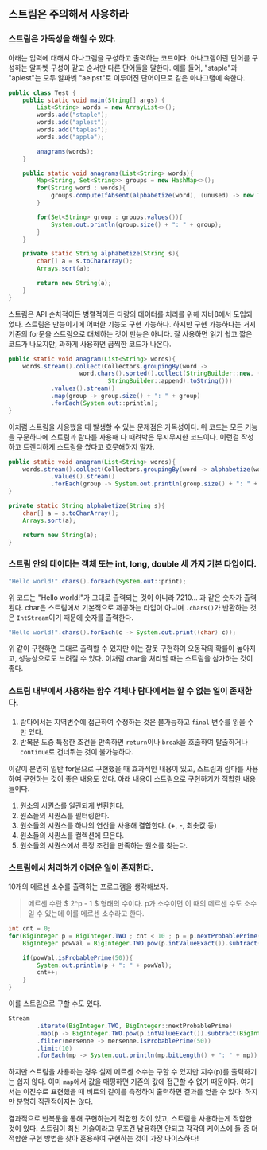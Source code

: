 ## 스트림은 주의해서 사용하라   

### 스트림은 가독성을 해칠 수 있다. 

아래는 입력에 대해서 아나그램을 구성하고 출력하는 코드이다. 
아나그램이란 단어를 구성하는 알파벳 구성이 같고 순서만 다른 단어들을 말한다. 
예를 들어, "staple"과 "aplest"는 모두 알파벳 "aelpst"로 이루어진 단어이므로 같은 아나그램에 속한다. 

``` java
public class Test {
    public static void main(String[] args) {
        List<String> words = new ArrayList<>();
        words.add("staple");
        words.add("aplest");
        words.add("taples");
        words.add("apple");

        anagrams(words);
    }

    public static void anagrams(List<String> words){
        Map<String, Set<String>> groups = new HashMap<>();
        for(String word : words){
            groups.computeIfAbsent(alphabetize(word), (unused) -> new TreeSet<>()).add(word);
        }

        for(Set<String> group : groups.values()){
            System.out.println(group.size() + ": " + group);
        }
    }

    private static String alphabetize(String s){
        char[] a = s.toCharArray();
        Arrays.sort(a);

        return new String(a);
    }
}
```

스트림은 API 순차적이든 병렬적이든 다량의 데이터를 처리를 위해 자바8에서 도입되었다. 
스트림은 만능이기에 어떠한 기능도 구현 가능하다. 
하지만 구현 가능하다는 거지 기존의 for문을 스트림으로 대체하는 것이 만능은 아니다. 
잘 사용하면 읽기 쉽고 짧은 코드가 나오지만, 과하게 사용하면 끔찍한 코드가 나온다.

``` java
public static void anagram(List<String> words){
	words.stream().collect(Collectors.groupingBy(word ->
					word.chars().sorted().collect(StringBuilder::new, (sb, c) -> sb.append((char) c),
							StringBuilder::append).toString()))
			.values().stream()
			.map(group -> group.size() + ": " + group)
			.forEach(System.out::println);
}
```

이처럼 스트림을 사용했을 때 발생할 수 있는 문제점은 가독성이다.
위 코드는 모든 기능을 구문하나에 스트림과 람다를 사용해 다 때려박은 무시무시한 코드이다. 
이런걸 작성하고 트렌디하게 스트림을 썼다고 흐뭇해하지 말자. 

``` java
public static void anagram(List<String> words){
	words.stream().collect(Collectors.groupingBy(word -> alphabetize(word)))
			.values().stream()
			.forEach(group -> System.out.println(group.size() + ": " + group));
}

private static String alphabetize(String s){
	char[] a = s.toCharArray();
	Arrays.sort(a);

	return new String(a);
}
```

### 스트림 안의 데이터는 객체 또는 int, long, double 세 가지 기본 타입이다. 

``` java
"Hello world!".chars().forEach(System.out::print);
```

위 코드는 "Hello world!"가 그대로 출력되는 것이 아니라 7210... 과 같은 숫자가 출력된다. char은 스트림에서 기본적으로 제공하는 타입이 아니며 ```.chars()```가 반환하는 것은 ```IntStream```이기 때문에 숫자를 출력한다. 

``` java
"Hello world!".chars().forEach(c -> System.out.print((char) c));
```

위 같이 구현하면 그대로 출력할 수 있지만 이는 잘못 구현하여 오동작의 확률이 높아지고, 
성능상으로도 느려질 수 있다. 이처럼 ```char```을 처리할 때는 스트림을 삼가하는 것이 좋다. 

### 스트림 내부에서 사용하는 함수 객체나 람다에서는 할 수 없는 일이 존재한다. 

1. 람다에서는 지역변수에 접근하여 수정하는 것은 불가능하고 ```final``` 변수를 읽을 수만 있다. 
2. 반복문 도중 특정한 조건을 만족하면 ```return```이나 ```break```을 호출하여 탈출하거나 ```continue```로 건너뛰는 것이 불가능하다. 

이같이 분명히 일반 for문으로 구현했을 때 효과적인 내용이 있고, 
스트림과 람다를 사용하여 구현하는 것이 좋은 내용도 있다. 
아래 내용이 스트림으로 구현하기가 적합한 내용들이다. 

1. 원소의 시퀀스를 일관되게 변환한다.
2. 원소들의 시퀀스를 필터링한다.
3. 원소들의 시퀀스를 하나의 연산을 사용해 결합한다. (+, -, 최솟값 등)
4. 원소들의 시퀀스를 컬렉션에 모은다.
5. 원소들의 시퀀스에서 특정 조건을 만족하는 원소를 찾는다. 

### 스트림에서 처리하기 어려운 일이 존재한다.  

10개의 메르센 소수를 출력하는 프로그램을 생각해보자. 

> 메르센 수란 $ 2^p - 1 $ 형태의 수이다. p가 소수이면 이 때의 메르센 수도 소수일 수 있는데 이를 메르센 소수라고 한다. 

``` java
int cnt = 0;
for(BigInteger p = BigInteger.TWO ; cnt < 10 ; p = p.nextProbablePrime()){
	BigInteger powVal = BigInteger.TWO.pow(p.intValueExact()).subtract(BigInteger.ONE);

	if(powVal.isProbablePrime(50)){
		System.out.println(p + ": " + powVal);
		cnt++;
	}
}
```

이를 스트림으로 구할 수도 있다.

``` java
Stream
		.iterate(BigInteger.TWO, BigInteger::nextProbablePrime)
		.map(p -> BigInteger.TWO.pow(p.intValueExact()).subtract(BigInteger.ONE))
		.filter(mersenne -> mersenne.isProbablePrime(50))
		.limit(10)
		.forEach(mp -> System.out.println(mp.bitLength() + ": " + mp));
```

하지만 스트림을 사용하는 경우 실제 메르센 소수는 구할 수 있지만 지수(p)를 출력하기는 쉽지 않다. 이미 ```map```에서 값을 매핑하면 기존의 값에 접근할 수 없기 때문이다. 
여기서는 이진수로 표현했을 때 비트의 길이를 측정하여 출력하면 결과를 얻을 수 있다. 
하지만 분명히 직관적이지는 않다. 

결과적으로 반복문을 통해 구현하는게 적합한 것이 있고, 스트림을 사용하는게 적합한 것이 있다. 스트림이 최신 기술이라고 무조건 남용하면 안되고 각각의 케이스에 둘 중 더 적합한 구현 방법을 찾아 혼용하여 구현하는 것이 가장 나이스하다!